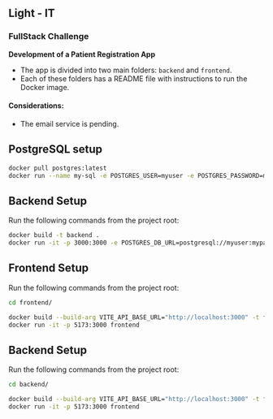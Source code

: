 ## Light - IT  
### FullStack Challenge

**Development of a Patient Registration App**

- The app is divided into two main folders: `backend` and `frontend`.
- Each of these folders has a README file with instructions to run the Docker image.

#### Considerations:
- The email service is pending.

## PostgreSQL setup
```bash
docker pull postgres:latest
docker run --name my-sql -e POSTGRES_USER=myuser -e POSTGRES_PASSWORD=mypassword -e POSTGRES_DB=mydatabase -p 5432:5432 -d postgres
```

## Backend Setup

Run the following commands from the project root:

```bash
docker build -t backend .
docker run -it -p 3000:3000 -e POSTGRES_DB_URL=postgresql://myuser:mypassword@host.docker.internal:5432/mydatabase -e PORT=3000 backend
```

## Frontend Setup

Run the following commands from the project root:

```bash
cd frontend/

docker build --build-arg VITE_API_BASE_URL="http://localhost:3000" -t frontend .
docker run -it -p 5173:3000 frontend
```

## Backend Setup

Run the following commands from the project root:

```bash
cd backend/

docker build --build-arg VITE_API_BASE_URL="http://localhost:3000" -t frontend .
docker run -it -p 5173:3000 frontend
```